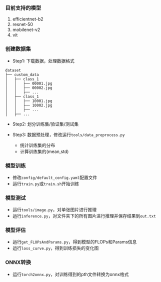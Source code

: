 ### 目前支持的模型
1. efficientnet-b2
2. resnet-50
3. mobilenet-v2
4. vit

### 创建数据集
- Step1: 下载数据，处理数据格式
```
dataset
├── custom_data
│   ├── class_1
│   │   ├── 00001.jpg
│   │   ├── 00002.jpg
│   │   ├── ...
│   ├── class_1
│   │   ├── 10001.jpg
│   │   ├── 10002.jpg
│   │   ├── ...
│   ├── ...
```
- Step2: 划分训练集/验证集/测试集

- Step3: 数据预处理，修改运行`tools/data_preprocess.py`

  - 统计训练集的分布
  - 计算训练集的(mean,std)

### 模型训练

- 修改`config/default_config.yaml`配置文件
- 运行`train.py`或`train.sh`开始训练

### 模型测试

- 运行`tools/image.py`，对单张图片进行推理
- 运行`inference.py`，对文件夹下的所有图片进行推理并保存结果到`out.txt`

### 模型评估
- 运行`get_FLOPsAndParams.py`，得到模型的FLOPs和Params信息
- 运行`loss_curve.py`，得到训练损失的变化图

### ONNX转换
- 运行`torch2onnx.py`，对训练得到的pth文件转换为onnx格式



